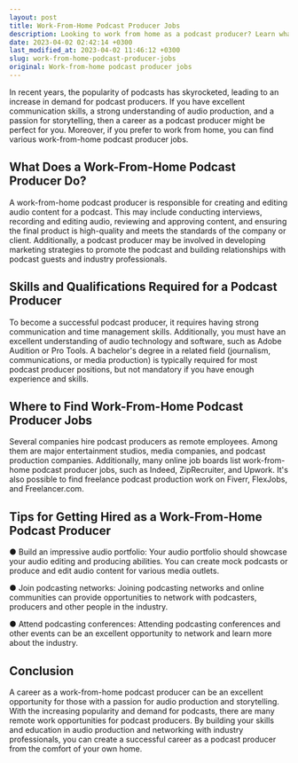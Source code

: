 ```yaml
---
layout: post
title: Work-From-Home Podcast Producer Jobs
description: Looking to work from home as a podcast producer? Learn what this role entails and how to find remote job opportunities in this field.
date: 2023-04-02 02:42:14 +0300
last_modified_at: 2023-04-02 11:46:12 +0300
slug: work-from-home-podcast-producer-jobs
original: Work-from-home podcast producer jobs
---
```

In recent years, the popularity of podcasts has skyrocketed, leading to an increase in demand for podcast producers. If you have excellent communication skills, a strong understanding of audio production, and a passion for storytelling, then a career as a podcast producer might be perfect for you. Moreover, if you prefer to work from home, you can find various work-from-home podcast producer jobs.

## What Does a Work-From-Home Podcast Producer Do?

A work-from-home podcast producer is responsible for creating and editing audio content for a podcast. This may include conducting interviews, recording and editing audio, reviewing and approving content, and ensuring the final product is high-quality and meets the standards of the company or client. Additionally, a podcast producer may be involved in developing marketing strategies to promote the podcast and building relationships with podcast guests and industry professionals.

## Skills and Qualifications Required for a Podcast Producer

To become a successful podcast producer, it requires having strong communication and time management skills. Additionally, you must have an excellent understanding of audio technology and software, such as Adobe Audition or Pro Tools. A bachelor's degree in a related field (journalism, communications, or media production) is typically required for most podcast producer positions, but not mandatory if you have enough experience and skills.

## Where to Find Work-From-Home Podcast Producer Jobs

Several companies hire podcast producers as remote employees. Among them are major entertainment studios, media companies, and podcast production companies. Additionally, many online job boards list work-from-home podcast producer jobs, such as Indeed, ZipRecruiter, and Upwork. It's also possible to find freelance podcast production work on Fiverr, FlexJobs, and Freelancer.com.

## Tips for Getting Hired as a Work-From-Home Podcast Producer

● Build an impressive audio portfolio: Your audio portfolio should showcase your audio editing and producing abilities. You can create mock podcasts or produce and edit audio content for various media outlets.

● Join podcasting networks: Joining podcasting networks and online communities can provide opportunities to network with podcasters, producers and other people in the industry.

● Attend podcasting conferences: Attending podcasting conferences and other events can be an excellent opportunity to network and learn more about the industry.

## Conclusion

A career as a work-from-home podcast producer can be an excellent opportunity for those with a passion for audio production and storytelling. With the increasing popularity and demand for podcasts, there are many remote work opportunities for podcast producers. By building your skills and education in audio production and networking with industry professionals, you can create a successful career as a podcast producer from the comfort of your own home.